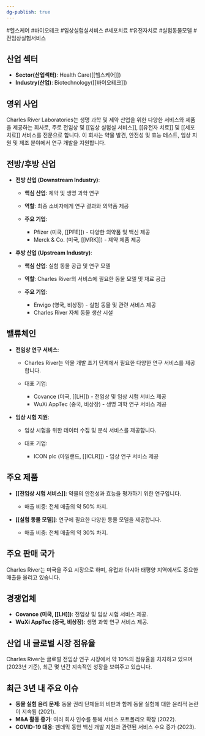 ```yaml
---
dg-publish: true
---
```

#헬스케어 #바이오테크 #임상실험실서비스 #세포치료 #유전자치료 #실험동물모델 #전임상실험서비스 

## 산업 섹터

- **Sector(산업섹터)**: Health Care([[헬스케어]])
- **Industry(산업)**: Biotechnology([[바이오테크]])

## 영위 사업

Charles River Laboratories는 생명 과학 및 제약 산업을 위한 다양한 서비스와 제품을 제공하는 회사로, 주로 전임상 및 [[임상 실험실 서비스]], [[유전자 치료]] 및 [[세포 치료]] 서비스를 전문으로 합니다. 이 회사는 약물 발견, 안전성 및 효능 테스트, 임상 지원 및 제조 분야에서 연구 개발을 지원합니다.

## 전방/후방 산업

- **전방 산업 (Downstream Industry)**:
    
    - **핵심 산업**: 제약 및 생명 과학 연구
    - **역할**: 최종 소비자에게 연구 결과와 의약품 제공
    - **주요 기업**:
        
        - Pfizer (미국, [[PFE]]) - 다양한 의약품 및 백신 제공
        - Merck & Co. (미국, [[MRK]]) - 제약 제품 제공
        
    
- **후방 산업 (Upstream Industry)**:
    
    - **핵심 산업**: 실험 동물 공급 및 연구 모델
    - **역할**: Charles River의 서비스에 필요한 동물 모델 및 재료 공급
    - **주요 기업**:
        
        - Envigo (영국, 비상장) - 실험 동물 및 관련 서비스 제공
        - Charles River 자체 동물 생산 시설
        
    

## 밸류체인

- **전임상 연구 서비스**:
    
    - Charles River는 약물 개발 초기 단계에서 필요한 다양한 연구 서비스를 제공합니다.
    - 대표 기업:
        
        - Covance (미국, [[LH]]) - 전임상 및 임상 시험 서비스 제공
        - WuXi AppTec (중국, 비상장) - 생명 과학 연구 서비스 제공
        
    
- **임상 시험 지원**:
    
    - 임상 시험을 위한 데이터 수집 및 분석 서비스를 제공합니다.
    - 대표 기업:
        
        - ICON plc (아일랜드, [[ICLR]]) - 임상 연구 서비스 제공
        
    

## 주요 제품

- **[[전임상 시험 서비스]]**: 약물의 안전성과 효능을 평가하기 위한 연구입니다.
    
    - 매출 비중: 전체 매출의 약 50% 차지.
    
- **[[실험 동물 모델]]**: 연구에 필요한 다양한 동물 모델을 제공합니다.
    
    - 매출 비중: 전체 매출의 약 30% 차지.
    

## 주요 판매 국가

Charles River는 미국을 주요 시장으로 하며, 유럽과 아시아 태평양 지역에서도 중요한 매출을 올리고 있습니다.

## 경쟁업체

- **Covance (미국, [[LH]])**: 전임상 및 임상 시험 서비스 제공.
- **WuXi AppTec (중국, 비상장)**: 생명 과학 연구 서비스 제공.

## 산업 내 글로벌 시장 점유율

Charles River는 글로벌 전임상 연구 시장에서 약 10%의 점유율을 차지하고 있으며(2023년 기준), 최근 몇 년간 지속적인 성장을 보여주고 있습니다.

## 최근 3년 내 주요 이슈

- **동물 실험 윤리 문제**: 동물 권리 단체들의 비판과 함께 동물 실험에 대한 윤리적 논란이 지속됨 (2021).
- **M&A 활동 증가**: 여러 회사 인수를 통해 서비스 포트폴리오 확장 (2022).
- **COVID-19 대응**: 팬데믹 동안 백신 개발 지원과 관련된 서비스 수요 증가 (2023).